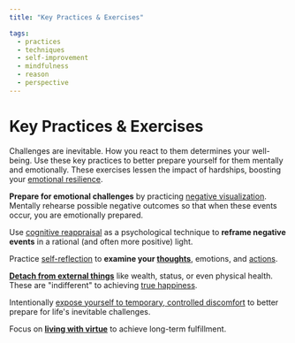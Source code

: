 ```yaml
---
title: "Key Practices & Exercises"

tags:
  - practices
  - techniques
  - self-improvement
  - mindfulness
  - reason
  - perspective
---
```


# Key Practices & Exercises

Challenges are inevitable. How you react to them determines your well-being. Use
these key practices to better prepare yourself for them mentally and
emotionally. These exercises lessen the impact of hardships, boosting your
[emotional resilience](emotional-resilience.md).

**Prepare for emotional challenges** by practicing [negative
visualization](negative-visualization.md). Mentally rehearse possible negative
outcomes so that when these events occur, you are emotionally prepared.

Use [cognitive reappraisal](cognitive-reappraisal.md) as a psychological
technique to **reframe negative events** in a rational (and often more positive)
light.

Practice [self-reflection](self-reflection.md) to **examine your
[thoughts](thoughts-judgments.md)**, emotions, and [actions](actions.md).

[**Detach from external things**](detachment-externals.md) like wealth, status,
or even physical health. These are "indifferent" to achieving [true
happiness](happiness-flourishing.md).

Intentionally [expose yourself to temporary, controlled
discomfort](voluntary-discomfort.md) to better prepare for life's inevitable
challenges.

Focus on [**living with virtue**](acting-virtue.md) to achieve long-term
fulfillment.